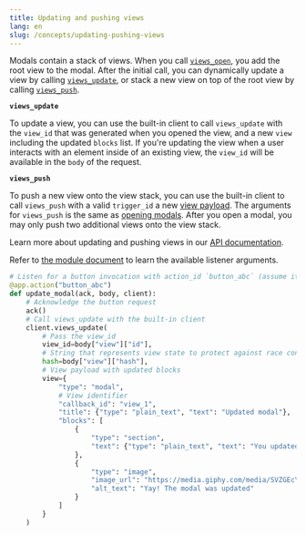 ```yaml
---
title: Updating and pushing views
lang: en
slug: /concepts/updating-pushing-views
---
```


Modals contain a stack of views. When you call <a href="https://api.slack.com/methods/views.open">`views_open`</a>, you add the root view to the modal. After the initial call, you can dynamically update a view by calling <a href="https://api.slack.com/methods/views.update">`views_update`</a>, or stack a new view on top of the root view by calling <a href="https://api.slack.com/methods/views.push">`views_push`</a>.

**`views_update`**

To update a view, you can use the built-in client to call `views_update` with the `view_id` that was generated when you opened the view, and a new `view` including the updated `blocks` list. If you're updating the view when a user interacts with an element inside of an existing view, the `view_id` will be available in the `body` of the request.

**`views_push`**

To push a new view onto the view stack, you can use the built-in client to call `views_push` with a valid `trigger_id` a new <a href="https://api.slack.com/reference/block-kit/views">view payload</a>. The arguments for `views_push` is the same as <a href="#creating-modals">opening modals</a>. After you open a modal, you may only push two additional views onto the view stack.

Learn more about updating and pushing views in our <a href="https://api.slack.com/surfaces/modals/using#modifying">API documentation</a>.

Refer to [the module document](https://tools.slack.dev/bolt-python/api-docs/slack_bolt/kwargs_injection/args.html) to learn the available listener arguments.
```python
# Listen for a button invocation with action_id `button_abc` (assume it's inside of a modal)
@app.action("button_abc")
def update_modal(ack, body, client):
    # Acknowledge the button request
    ack()
    # Call views_update with the built-in client
    client.views_update(
        # Pass the view_id
        view_id=body["view"]["id"],
        # String that represents view state to protect against race conditions
        hash=body["view"]["hash"],
        # View payload with updated blocks
        view={
            "type": "modal",
            # View identifier
            "callback_id": "view_1",
            "title": {"type": "plain_text", "text": "Updated modal"},
            "blocks": [
                {
                    "type": "section",
                    "text": {"type": "plain_text", "text": "You updated the modal!"}
                },
                {
                    "type": "image",
                    "image_url": "https://media.giphy.com/media/SVZGEcYt7brkFUyU90/giphy.gif",
                    "alt_text": "Yay! The modal was updated"
                }
            ]
        }
    )
```